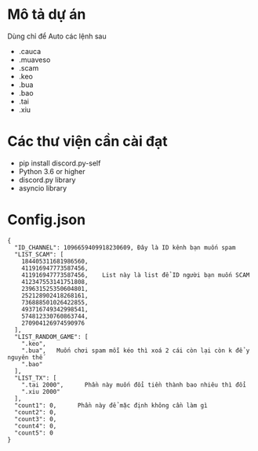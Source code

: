 # Mô tả dự án

Dùng chỉ để Auto các lệnh sau
- .cauca
- .muaveso
- .scam
- .keo
- .bua
- .bao
- .tai
- .xiu
# Các thư viện cần cài đạt
- pip install discord.py-self
- Python 3.6 or higher
- discord.py library
- asyncio library
# Config.json
```
{
  "ID_CHANNEL": 1096659409918230609, Đây là ID kênh bạn muốn spam
  "LIST_SCAM": [                 
    184405311681986560,
    411916947773587456,
    411916947773587456,    List này là list để ID người bạn muốn SCAM
    412347553141751808,
    239631525350604801,
    252128902418268161,
    736888501026422855,
    493716749342998541,
    574812330760863744,
    270904126974590976
  ],
  "LIST_RANDOM_GAME": [
    ".keo",                    
    ".bua",   Muốn chơi spam mỗi kéo thì xoá 2 cái còn lại còn k để y nguyên thế
    ".bao"
  ],
  "LIST_TX": [
    ".tai 2000",      Phần này muốn đổi tiền thành bao nhiêu thì đổi
    ".xiu 2000"
  ],
  "count1": 0,      Phần này để mặc định không cần làm gì
  "count2": 0,
  "count3": 0,
  "count4": 0,
  "count5": 0
}
```

